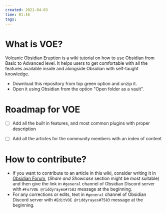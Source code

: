 ```yaml
---
created: 2021-04-03
time: 01:16
tags:
---
```


# What is VOE?
Volcanic Obsidian Eruption is a wiki tutorial on how to use Obsidian from Basic to Advanced level. It helps users to get comfortable with all the features available inside and alongside Obsidian with self-taught knowledge.

- Download this repository from top green option and unzip it.
- Open it using Obsidian from the option "Open folder as a vault".

# Roadmap for VOE
- [ ] Add all the built in features, and most common plugins with proper description
- [ ] Add all the articles for the community members with an index of content


# How to contribute?
- If you want to contribute to an article in this wiki, consider writing it in [Obsidian Forum](https://forum.obsidian.md/), (_Share and Showcase_ section might be most suitable) and then give the link in `#general` channel of Obsidian Discord server with `#ForVOE @riddyrayes#7583` message at the beginning.
- For any corrections or edits, text in `#general` channel of Obsidian Discord server with `#EditVOE @riddyrayes#7583` message at the beginning.